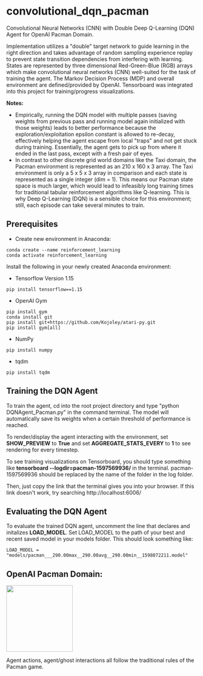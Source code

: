 # convolutional_dqn_pacman
Convolutional Neural Networks (CNN) with Double Deep Q-Learning (DQN) Agent for OpenAI Pacman Domain.

Implementation utilizes a "double" target network to guide learning in the right direction and takes advantage of random sampling experience replay to prevent state transition dependencies from interfering with learning. States are represented by three dimensional Red-Green-Blue (RGB) arrays which make convolutional neural networks (CNN) well-suited for the task of training the agent. The Markov Decision Process (MDP) and overall environment are defined/provided by OpenAI. Tensorboard was integrated into this project for training/progress visualizations. 

**Notes:** 
- Empirically, running the DQN model with multiple passes (saving weights from previous pass and running model again initialized with those weights) leads to better performance because the exploration/exploitation epsilon constant is allowed to re-decay, effectively helping the agent escape from local "traps" and not get stuck during training. Essentially, the agent gets to pick up from where it ended in the last pass, except with a fresh pair of eyes.
- In contrast to other discrete grid world domains like the Taxi domain, the Pacman environment is represented as an 210 x 160 x 3 array. The Taxi environment is only a 5 x 5 x 3 array in comparison and each state is represented as a single integer (dim = 1). This means our Pacman state space is much larger, which would lead to infeasibly long training times for traditional tabular reinforcement algorithms like Q-learning. This is why Deep Q-Learning (DQN) is a sensible choice for this environment; still, each episode can take several minutes to train.


## Prerequisites

- Create new environment in Anaconda:  
```
conda create --name reinforcement_learning
conda activate reinforcement_learning
```
Install the following in your newly created Anaconda environment:
- Tensorflow Version 1.15
```
pip install tensorflow==1.15
```
- OpenAI Gym
```
pip install gym
conda install git
pip install git+https://github.com/Kojoley/atari-py.git
pip install gym[all]
```
- NumPy
```
pip install numpy
```
- tqdm
```
pip install tqdm
```

## Training the DQN Agent

To train the agent, cd into the root project directory and type "python DQNAgent_Pacman.py" in the command terminal. The model will automatically save its weights when a certain threshold of performance is reached.

To render/display the agent interacting with the environment, set **SHOW_PREVIEW** to **True** and set **AGGREGATE_STATS_EVERY** to **1** to see rendering for every timestep. 

To see training visualizations on Tensorboard, you should type something like **tensorboard --logdir=pacman-1597569936/** in the terminal. pacman-1597569936 should be replaced by the name of the folder in the log folder.

Then, just copy the link that the terminal gives you into your browser. If this link doesn't work, try searching http://localhost:6006/ 

## Evaluating the DQN Agent

To evaluate the trained DQN agent, uncomment the line that declares and initalizes **LOAD_MODEL**. Set LOAD_MODEL to the path of your best and recent saved model in your models folder. This should look something like: 

```
LOAD_MODEL = "models/pacman___290.00max__290.00avg__290.00min__1598072211.model"
```

## OpenAI Pacman Domain:

<img width="175" height="175" src="https://gym.openai.com/videos/2019-10-21--mqt8Qj1mwo/MsPacman-v0/poster.jpg">  

Agent actions, agent/ghost interactions all follow the traditional rules of the Pacman game.

